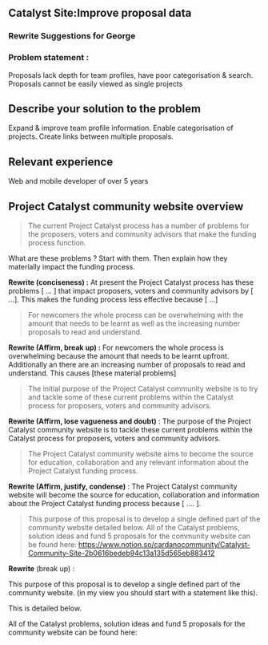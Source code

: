 ## Catalyst Site:Improve proposal data

### Rewrite Suggestions for George

### Problem statement :

Proposals lack depth for team profiles, have poor categorisation & search. 
Proposals cannot be easily viewed as single projects

## Describe your solution to the problem

Expand & improve team profile information.
Enable categorisation of projects.
Create links between multiple proposals.

## Relevant experience

Web and mobile developer of over 5 years

## Project Catalyst community website overview

> The current Project Catalyst process has a number of problems for the proposers, voters and community advisors that make the funding process function. 

What are these problems ? Start with them. Then explain how they materially impact the funding process.

**Rewrite (conciseness) :** At present the Project Catalyst process has these problems [ ... ] that impact proposers, voters and community advisors by [ ...]. 
This makes the funding process less effective because [ ...] 

> For newcomers the whole process can be overwhelming with the amount that needs to be learnt as well as the increasing number proposals to read and understand.

**Rewrite (Affirm, break up) :** For newcomers the whole process is overwhelming because the amount that needs to be learnt upfront. Additionally an there are an increasing number of proposals to read and understand. This causes [these material problems]

> The initial purpose of the Project Catalyst community website is to try and tackle some of these current problems within the Catalyst process for proposers, voters and community advisors. 

**Rewrite (Affirm, lose vagueness and doubt)** : The purpose of the Project Catalyst community website is to tackle these current problems within the Catalyst process for proposers, voters and community advisors. 

> The Project Catalyst community website aims to become the source for education, collaboration and any relevant information about the Project Catalyst funding process.

**Rewrite (Affirm, justify, condense)** : The Project Catalyst community website will become the source for education, collaboration and information about the Project Catalyst funding process because [ .... ].

> This purpose of this proposal is to develop a single defined part of the community website detailed below. All of the Catalyst problems, solution ideas and fund 5 proposals for the community website can be found here: https://www.notion.so/cardanocommunity/Catalyst-Community-Site-2b0616bedeb94c13a135d565eb883412

**Rewrite** (break up) : 

This purpose of this proposal is to develop a single defined part of the community website. (in my view you should start with a statement like this).

This is detailed below. 

All of the Catalyst problems, solution ideas and fund 5 proposals for the community website can be found here: 


